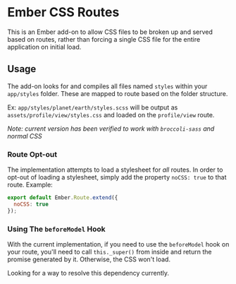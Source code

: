 # Ember CSS Routes

This is an Ember add-on to allow CSS files to be broken up and served based on routes, rather than forcing a single CSS file for the entire application on initial load.

## Usage

The add-on looks for and compiles all files named `styles` within your `app/styles` folder. These are mapped to route based on the folder structure.

Ex: `app/styles/planet/earth/styles.scss` will be output as `assets/profile/view/styles.css` and loaded on the `profile/view` route.

_Note: current version has been verified to work with `broccoli-sass` and normal CSS_

### Route Opt-out

The implementation attempts to load a stylesheet for _all_ routes. In order to opt-out of loading a stylesheet, simply add the property `noCSS: true` to that route. Example:

```javascript
export default Ember.Route.extend({
  noCSS: true
});
```

### Using The `beforeModel` Hook

With the current implementation, if you need to use the `beforeModel` hook on your route, you'll need to call `this._super()` from inside and return the promise generated by it. Otherwise, the CSS won't load.

Looking for a way to resolve this dependency currently.
